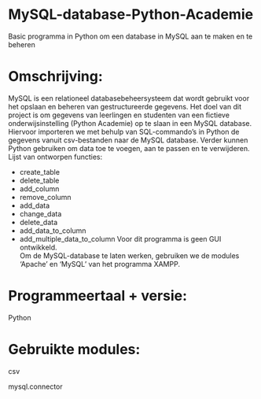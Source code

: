 # MySQL-database-Python-Academie
Basic programma in Python om een database in MySQL aan te maken en te beheren

# Omschrijving:
MySQL is een relationeel databasebeheersysteem dat wordt gebruikt voor het opslaan en beheren van gestructureerde gegevens. Het doel van dit project is om gegevens van leerlingen en studenten van een fictieve onderwijsinstelling (Python Academie) op te slaan in een MySQL database. Hiervoor importeren we met behulp van SQL-commando’s in Python de gegevens vanuit csv-bestanden naar de MySQL database. Verder kunnen Python gebruiken om data toe te voegen, aan te passen en te verwijderen.
Lijst van ontworpen functies:
- create_table
- delete_table
- add_column
- remove_column
- add_data
- change_data
- delete_data
- add_data_to_column
- add_multiple_data_to_column
Voor dit programma is geen GUI ontwikkeld.  
Om de MySQL-database te laten werken, gebruiken we de modules ‘Apache’ en ‘MySQL’ van het programma XAMPP.  

# Programmeertaal + versie:
Python

# Gebruikte modules:
csv

mysql.connector
